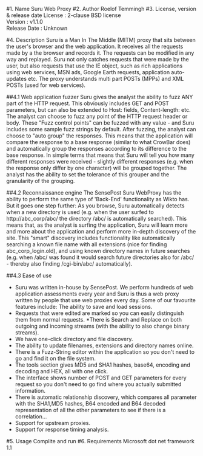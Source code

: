 #1. Name
Suru Web Proxy
#2. Author
Roelof Temmingh
#3. License, version & release date
License : 2-clause BSD license  
Version : v1.1.0  
Release Date : Unknown

#4. Description
Suru is a Man In The Middle (MITM) proxy that sits between the user's browser and the web application. It receives all the requests made by a the browser and records it. The requests can be modified in any way and replayed. Suru not only catches requests that were made by the user, but also requests that use the IE object, such as rich applications using web services, MSN ads, Google Earth requests, application auto-updates etc. The proxy understands multi part POSTs (MPPs) and XML POSTs (used for web services).

##4.1 Web application fuzzer
Suru gives the analyst the ability to fuzz ANY part of the HTTP request. This obviously includes GET and POST parameters, but can also be extended to Host: fields, Content-length: etc. The analyst can choose to fuzz any point of the HTTP request header or body. These "Fuzz control points" can be fuzzed with any value - and Suru includes some sample fuzz strings by default. After fuzzing, the analyst can choose to "auto group" the responses. This means that the application will compare the response to a base response (similar to what CrowBar does) and automatically group the responses according to its difference to the base response. In simple terms that means that Suru will tell you how many different responses were received - slightly different responses (e.g. when the response only differ by one character) will be grouped together. The analyst has the ability to set the tolerance of this grouper and the granularity of the grouping.

##4.2 Reconnaissance engine
The SensePost Suru WebProxy has the ability to perform the same type of 'Back-End' functionality as Wikto has. But it goes one step further: As you browse, Suru automatically detects when a new directory is used (e.g. when the user surfed to http://abc\_corp/abc/ the directory /abc/ is automatically searched). This means that, as the analyst is surfing the application, Suru will learn more and more about the application and perform more in-depth discovery of the site. This "smart" discovery includes functionality like automatically searching a known file name with all extensions (nice for finding abc\_corp\_login.old), and using known directory names in future searches (e.g. when /abc/ was found it would search future directories also for /abc/ - thereby also finding /cgi-bin/abc/ automatically).

##4.3 Ease of use
* Suru was written in-house by SensePost. We perform hundreds of web application assessments every year and Suru is thus a web proxy written by people that use web proxies every day. Some of our favourite features include: The ability to save and load sessions.
* Requests that were edited are marked so you can easily distinguish them from normal requests.
*There is Search and Replace on both outgoing and incoming streams (with the ability to also change binary streams).
* We have one-click directory and file discovery.
* The ability to update filenames, extensions and directory names online.
* There is a Fuzz-String editor within the application so you don't need to go and find it on the file system.
* The tools section gives MD5 and SHA1 hashes, base64, encoding and decoding and HEX, all with one click.
* The interface shows number of POST and GET parameters for every request so you don't need to go find where you actually submitted information.
* There is automatic relationship discovery, which compares all parameter with the SHA1,MD5 hashes, B64 encoded and B64 decoded representation of all the other parameters to see if there is a correlation...
* Support for upstream proxies.
* Support for response timing analysis.

#5. Usage
Complite and run
#6. Requirements
Microsoft dot net framework 1.1
